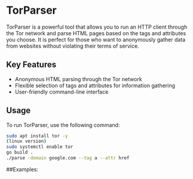 # TorParser

TorParser is a powerful tool that allows you to run an HTTP client through the Tor network and parse HTML pages based on the tags and attributes you choose. It is perfect for those who want to anonymously gather data from websites without violating their terms of service.

## Key Features

- Anonymous HTML parsing through the Tor network
- Flexible selection of tags and attributes for information gathering
- User-friendly command-line interface

## Usage

To run TorParser, use the following command:

```bash
sudo apt install tor -y
(linux version)
sudo systemctl enable tor 
go build .
./parse -domain google.com --tag a --attr href
```

##Examples:
